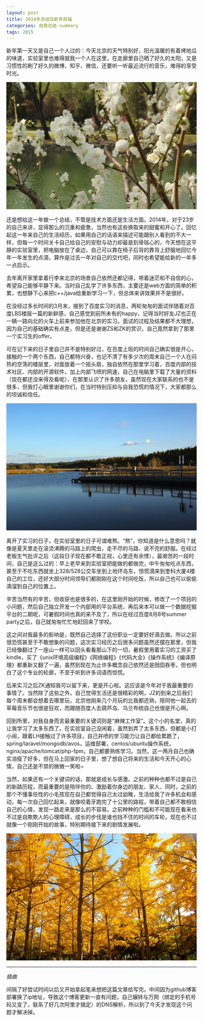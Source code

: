 ```yaml
---
layout: post
title: 2014年总结及新年祝福
categories: 自我总结-summary
tags: 2015
---
```


新年第一天又是自己一个人过的：今天北京的天气特别好，阳光温暖的有着烤地瓜的味道，实验室里也难得就我一个人在这里，在走廊里自己晒了好久的太阳，又是习惯性的刷了好久的微博、知乎、微信，还要听一听最近流行的音乐，难得的享受时光。  

![春游颐和园](/assets/images/2015/1_1.JPG)

还是想给这一年做一个总结，不管是技术方面还是生活方面。2014年，对于23岁的自己来讲，显得那么的沉重和疲惫，当然也有这些换取来的甜蜜和开心了。回忆起这一年来自己的生活经历，如果用自己的话语来描述可能跟别人看到的不大一样，但每一个时间关卡自己给自己的安慰与动力却最是刻骨铭心的，今天想在这平静的实验室里，把电脑放在了桌边，自己可以靠在椅子后背的靠背上舒服地回忆今年一年发生的点滴，算作是过去一年对自己的交代吧，同时也希望能给新的一年多一点启示。  

去年离开家里拿着行李来北京的场景自己依然还都记得，带着迷茫和不自信的心，希望自己能够平静下来。当时自己乱学了许多东西，主要还是web方面的简单的积累，也想静下心来把c++/java给重新学习一下，但总体来讲效果并不是很好。  

在没经过多长时间的3月末，接到了百度实习的消息，两轮匆匆的面试伴随着对百度LBS楼层一篇的新鲜感，自己感觉到前所未有的happy，记得当时好友JZ也正在一辆一路向北的火车上前来参加他在北京的实习。面试的过程及结果都不大理想，因为自己的基础确实有点差，但是还是谢谢ZS和ZK的赏识，自己竟然拿到了那里一个实习生的offer。  

可在记下来的日子里自己并不是特别好过，在百度上班的时间自己确实很是开心，接触的一个两个东西，自己都特兴奋，也记不清了有多少次的周末自己一个人在闷热的空荡的楼层里，对面放着一个摇头扇，独自依然在那里学习着，百度内部的技术社区、内部的开源软件，加上内部飞喷的网速，自己在电脑里下载了大量的资料（现在都还没来得及看呢），在那里认识了许多朋友，虽然现在大家联系的也不是很多，但我打心眼里谢谢你们，在当时特别压抑与自我恐慌的情况下，大家都那么的坦诚和信任。  

![乌兰布统](/assets/images/2015/1_2.JPG)

离开了实习的日子，在实验室里的日子可谓难熬。“熬”，你知道是什么意思吗？就像是夏天里走在滚烫沸腾的马路上的爬虫，走不尽的马路、说不完的舒服。在经过老板生气批评之后（这段日子现在都不敢正视，心里还有余悸），最艰苦的一段时间，自己是这么过的：早上老早来到实验室把能做的都做完，中午匆匆吃点东西，甚至于不吃东西就坐上328/528公交车坐到上地环岛东，惊慌滴来到奎科大厦4楼自己的工位，还好大部分时间领导们都刚刚在这个时间吃饭，所以自己也可以偷偷滴溜到自己的位置上。 

辛苦当然有的辛苦，但收获也是很多的，在这里刚开始的时候，修改了一个项目的小问题，然后自己独立开发一个内部用的平台系统，再后来本可以做一个数据挖掘平台的二期呢，可暑假时间也真的来不及了，所以在经过百度8月8号summer party之后，自己就匆匆忙忙地赶回来了学校。  

这之间对我最多的影响是，既然自己选择了这份职业一定要好好滴去做。所以之前很恐慌甚至于不敢想象的问题，这次实习经历之后很多问题虽然还摆在那里，但我已经像翻过了一座山一样可以回头看看那山下的一切，暑假里用着实习的工资买了kindle，买了《unix环境高级编程》《网络编程》《代码大全》《操作系统》《编译原理》都重新又翻了一遍，虽然到现在为止许多概念自己依然还是囫囵吞枣，但也明白了这个专业的轮廓，不至于听到许多词语而惊慌。  

后来实习之后ZK通知我可以留下来，更是开心啦。这应该是今年对于我最重要的事情了。当然除了这些之外，自己觉得生活还是很精彩的啊，JZ的到来之后我们每个周末都会想着去哪里玩，北京他刚来几个月玩的比我都还熟，陪同他一起去的草莓音乐节也很是狂欢，而跟随百度人去葫芦岛、乌兰布统自己也很是开心啊。  

回到所里，对我自身而言最重要的关键词则是“麻辣工作室”。这个小的名堂，真的让我学习了太多东西了。在实验室自己没闲着，虽然到弄了太多东西，但都是小打小闹，跟着LH接触过了许多项目，自己井喷的学习能力让自己都给累跪了，spring/laravel/mongodb/avos，运维部署，centos/ubuntu操作系统，nginx/apache/tomcat/php-fpm，自己都要熟练学习。当然，这一两月自己也确实消瘦了好多，但在马上回家的日子里，想了想自己将来的生活和今天开心的心情，自己还是不禁的微微一笑啦~  

当然，如果还有一个关键词的话，那就是成长与感激。之前的种种也都不过是自己的新路历程，而最重要的是陪伴你的、激励着你身边的朋友、家人、同时，之前的那个不懂事任性的小毛孩现在自己都觉得自己太过幼稚，生活给我了许多机会和感动，每一次自己回忆起来，就像咬着牙跑完了十公里的路程，带着自己都不敢相信自己的心情，发现一路走来是那么的不容易。之前种种的门槛和不可能现在看来也不过是自欺欺人的心理障碍，成长的步伐是谁也挡不住的时间的车轮，现在也不过就像一个刚刚开始的故事，特别期待接下来的剧情发展啦。  

![金秋奥运](/assets/images/2015/1_3.JPG)

---
*插曲*  

间隔了好尝试时间以后又开始拿起笔来想把这篇文章给写完。中间因为github博客部署换了ip地址，导致这个博客更新一直有问题，自己辗转与万网（绑定的手机号码又变了，联系了好几次阿里才搞定）的DNS解析，所以到了今天才发现这个问题才解决掉。
